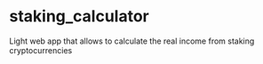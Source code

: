 # staking_calculator
Light web app that allows to calculate the real income from staking cryptocurrencies
